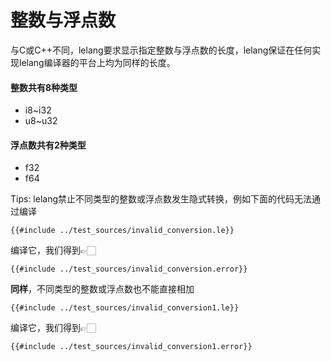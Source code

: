 # 整数与浮点数

与C或C++不同，lelang要求显示指定整数与浮点数的长度，lelang保证在任何实现lelang编译器的平台上均为同样的长度。

#### 整数共有8种类型

+ i8~i32
+ u8~u32

#### 浮点数共有2种类型

+ f32
+ f64

Tips:
lelang禁止不同类型的整数或浮点数发生隐式转换，例如下面的代码无法通过编译

```lldb
{{#include ../test_sources/invalid_conversion.le}}
```

编译它，我们得到👉🏻

```lldb
{{#include ../test_sources/invalid_conversion.error}}
```

**同样**，不同类型的整数或浮点数也不能直接相加

```lldb
{{#include ../test_sources/invalid_conversion1.le}}
```

编译它，我们得到👉🏻

```lldb
{{#include ../test_sources/invalid_conversion1.error}}
```